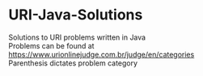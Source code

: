 # URI-Java-Solutions
Solutions to URI problems written in Java </br>
Problems can be found at https://www.urionlinejudge.com.br/judge/en/categories </br>
Parenthesis dictates problem category
